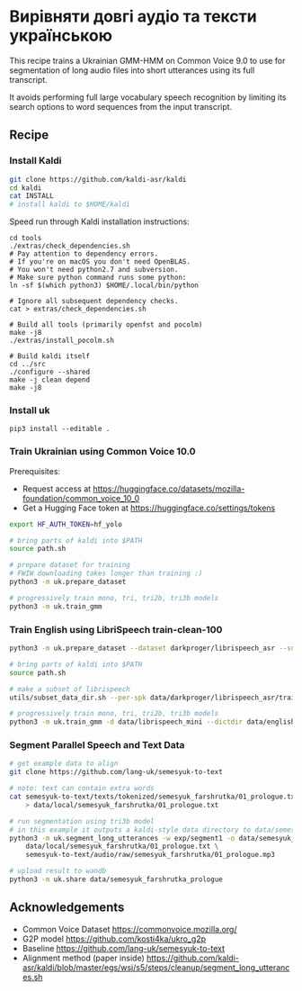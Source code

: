 # Вирівняти довгі аудіо та тексти українською

This recipe trains a Ukrainian GMM-HMM on Common Voice 9.0 to use
for segmentation of long audio files into short utterances using its full transcript.

It avoids performing full large vocabulary speech recognition
by limiting its search options to word sequences from the input transcript.

## Recipe

### Install Kaldi

```bash
git clone https://github.com/kaldi-asr/kaldi
cd kaldi
cat INSTALL
# install kaldi to $HOME/kaldi
```

Speed run through Kaldi installation instructions:

```
cd tools
./extras/check_dependencies.sh
# Pay attention to dependency errors.
# If you're on macOS you don't need OpenBLAS.
# You won't need python2.7 and subversion.
# Make sure python command runs some python:
ln -sf $(which python3) $HOME/.local/bin/python

# Ignore all subsequent dependency checks.
cat > extras/check_dependencies.sh

# Build all tools (primarily openfst and pocolm)
make -j8
./extras/install_pocolm.sh

# Build kaldi itself
cd ../src
./configure --shared
make -j clean depend
make -j8
```

### Install uk

```
pip3 install --editable .
```

### Train Ukrainian using Common Voice 10.0

Prerequisites:

- Request access at https://huggingface.co/datasets/mozilla-foundation/common_voice_10_0
- Get a Hugging Face token at https://huggingface.co/settings/tokens

```bash
export HF_AUTH_TOKEN=hf_yolo

# bring parts of kaldi into $PATH
source path.sh

# prepare dataset for training
# FWIW downloading takes longer than training :)
python3 -m uk.prepare_dataset

# progressively train mono, tri, tri2b, tri3b models
python3 -m uk.train_gmm
```

### Train English using LibriSpeech train-clean-100

```bash
python3 -m uk.prepare_dataset --dataset darkproger/librispeech_asr --subset train.clean.100 --split full --alphabet latin

# bring parts of kaldi into $PATH
source path.sh

# make a subset of librispeech
utils/subset_data_dir.sh --per-spk data/darkproger/librispeech_asr/train.clean.100/full 30 data/librispeech_mini

# progressively train mono, tri, tri2b, tri3b models
python3 -m uk.train_gmm -d data/librispeech_mini --dictdir data/english exp/english
```

### Segment Parallel Speech and Text Data

```bash
# get example data to align
git clone https://github.com/lang-uk/semesyuk-to-text

# note: text can contain extra words
cat semesyuk-to-text/texts/tokenized/semesyuk_farshrutka/01_prologue.txt | python3 -m uk.nlp_uk_tokens \
    > data/local/semesyuk_farshrutka/01_prologue.txt

# run segmentation using tri3b model
# in this example it outputs a kaldi-style data directory to data/semesyuk_farshrutka_prologue
python3 -m uk.segment_long_utterances -w exp/segment1 -o data/semesyuk_farshrutka_prologue \
    data/local/semesyuk_farshrutka/01_prologue.txt \
    semesyuk-to-text/audio/raw/semesyuk_farshrutka/01_prologue.mp3

# upload result to wandb
python3 -m uk.share data/semesyuk_farshrutka_prologue
```

## Acknowledgements

- Common Voice Dataset https://commonvoice.mozilla.org/
- G2P model https://github.com/kosti4ka/ukro_g2p
- Baseline https://github.com/lang-uk/semesyuk-to-text
- Alignment method (paper inside) https://github.com/kaldi-asr/kaldi/blob/master/egs/wsj/s5/steps/cleanup/segment_long_utterances.sh

